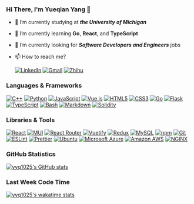 ### Hi There, I'm Yueqian Yang 👋

- 🔭 I’m currently studying at ***the University of Michigan***
- 🌱 I’m currently learning **Go**, **React**, and **TypeScript**
- 🤔 I’m currently looking for ***Software Developers and Engineers*** jobs
- 📫 How to reach me?
  
  [![LinkedIn](https://api.iconify.design/simple-icons/linkedin.svg?color=%230A66C2&height=20)](https://www.linkedin.com/in/yangyq/)
  [![Gmail](https://api.iconify.design/simple-icons/gmail.svg?color=%23EA4335&height=20)](mailto:yangyq@umich.edu)
  [![Zhihu](https://api.iconify.design/simple-icons/zhihu.svg?color=%230084FF&height=20)](https://www.zhihu.com/people/yyq-78-30)

### Languages & Frameworks

[![C++](https://api.iconify.design/simple-icons/cplusplus.svg?color=%2300599C&height=24)](https://www.cplusplus.com/)
[![Python](https://api.iconify.design/simple-icons/python.svg?color=%233776AB&height=24)](https://www.python.org/)
[![JavaScript](https://api.iconify.design/simple-icons/javascript.svg?color=%23F7DF1E&height=24)](https://www.ecma-international.org/publications-and-standards/standards/ecma-262/)
[![Vue.js](https://api.iconify.design/simple-icons/vuedotjs.svg?color=%234FC08D&height=24)](https://vuejs.org/)
[![HTML5](https://api.iconify.design/simple-icons/html5.svg?color=%23E34F26&height=24)](https://html.spec.whatwg.org/)
[![CSS3](https://api.iconify.design/simple-icons/css3.svg?color=%231572B6&height=24)](https://www.w3.org/TR/CSS/)
[![Go](https://api.iconify.design/simple-icons/go.svg?color=%2300ADD8&height=24)](https://go.dev/)
[![Flask](https://api.iconify.design/simple-icons/flask.svg?color=%23000000&height=24)](https://flask.palletsprojects.com/)
[![TypeScript](https://api.iconify.design/simple-icons/typescript.svg?color=%233178C6&height=24)](https://www.typescriptlang.org/)
[![Bash](https://api.iconify.design/simple-icons/gnubash.svg?color=%234EAA25&height=24)](https://www.gnu.org/software/bash/)
[![Markdown](https://api.iconify.design/simple-icons/markdown.svg?color=%23000000&height=24)](https://spec.commonmark.org/)
[![Solidity](https://api.iconify.design/simple-icons/solidity.svg?color=%23363636&height=24)](https://soliditylang.org/)

### Libraries & Tools

[![React](https://api.iconify.design/simple-icons/react.svg?color=%2361DAFB&height=24)](https://reactjs.org/)
[![MUI](https://api.iconify.design/simple-icons/mui.svg?color=%23007FFF&height=24)](https://mui.com/)
[![React Router](https://api.iconify.design/simple-icons/reactrouter.svg?color=%23CA4245&height=24)](https://reactrouter.com/)
[![Vuetify](https://api.iconify.design/simple-icons/vuetify.svg?color=%231867C0&height=24)](https://vuetifyjs.com/)
[![Redux](https://api.iconify.design/simple-icons/redux.svg?color=%23764ABC&height=24)](https://redux.js.org/)
[![MySQL](https://api.iconify.design/simple-icons/mysql.svg?color=%234479A1&height=24)](https://www.mysql.com/)
[![npm](https://api.iconify.design/simple-icons/npm.svg?color=%23CB3837&height=24)](https://www.npmjs.com/)
[![Git](https://api.iconify.design/simple-icons/git.svg?color=%23F05032&height=24)](https://git-scm.com/)
[![ESLint](https://api.iconify.design/simple-icons/eslint.svg?color=%234B32C3&height=24)](https://eslint.org/)
[![Prettier](https://api.iconify.design/simple-icons/prettier.svg?color=%23F7B93E&height=24)](https://prettier.io/)
[![Ubuntu](https://api.iconify.design/simple-icons/ubuntu.svg?color=%23E95420&height=24)](https://ubuntu.com/)
[![Microsoft Azure](https://api.iconify.design/simple-icons/microsoftazure.svg?color=%230078D4&height=24)](https://azure.microsoft.com/)
[![Amazon AWS](https://api.iconify.design/simple-icons/amazonaws.svg?color=%23232F3E&height=24)](https://aws.amazon.com/)
[![NGINX](https://api.iconify.design/simple-icons/nginx.svg?color=%23009639&height=24)](https://www.nginx.com/)

### GitHub Statistics

[![yyq1025's GitHub stats](https://github-readme-stats.vercel.app/api?username=yyq1025&count_private=true&show_icons=true&hide_title=true)](https://github.com/yyq1025)

### Last Week Code Time

[![yyq1025's wakatime stats](https://github-readme-stats.vercel.app/api/wakatime?username=yyq1025&layout=compact&hide_title=true)](https://wakatime.com/@yyq1025)
